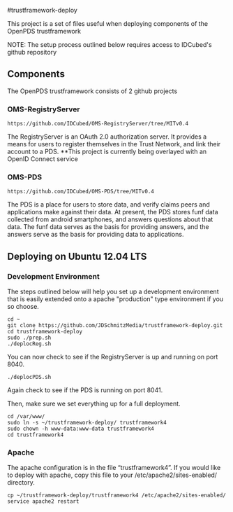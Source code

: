 #trustframework-deploy 

This project is a set of files useful when deploying components of the OpenPDS trustframework

NOTE: The setup process outlined below requires access to IDCubed's github repository



## Components
The OpenPDS trustframework consists of 2 github projects

### OMS-RegistryServer 
	https://github.com/IDCubed/OMS-RegistryServer/tree/MITv0.4
The RegistryServer is an OAuth 2.0 authorization server.  It provides a means for users to register themselves in the Trust Network, and link their account to a PDS.  **This project is currently being overlayed with an OpenID Connect service
  
### OMS-PDS 
	https://github.com/IDCubed/OMS-PDS/tree/MITv0.4
The PDS is a place for users to store data, and verify claims peers and applications make against their data.  At present, the PDS stores funf data collected from android smartphones, and answers questions about that data.  The funf data serves as the basis for providing answers, and the answers serve as the basis for providing data to applications.


## Deploying on Ubuntu 12.04 LTS

### Development Environment

The steps outlined below will help you set up a development environment that is easily extended onto a apache "production" type environment if you so choose.

	cd ~
	git clone https://github.com/JDSchmitzMedia/trustframework-deploy.git
	cd trustframework-deploy
	sudo ./prep.sh
	./deplocReg.sh
	
You can now check to see if the RegistryServer is up and running on port 8040.
	
	./deplocPDS.sh
	
Again check to see if the PDS is running on port 8041.

Then, make sure we set everything up for a full deployment.

	cd /var/www/
	sudo ln -s ~/trustframework-deploy/ trustframework4
	sudo chown -h www-data:www-data trustframework4
	cd trustframework4


### Apache

The apache configuration is in the file “trustframework4”.  If you would like to deploy with apache, copy this file to your /etc/apache2/sites-enabled/ directory.

	cp ~/trustframework-deploy/trustframework4 /etc/apache2/sites-enabled/
	service apache2 restart
